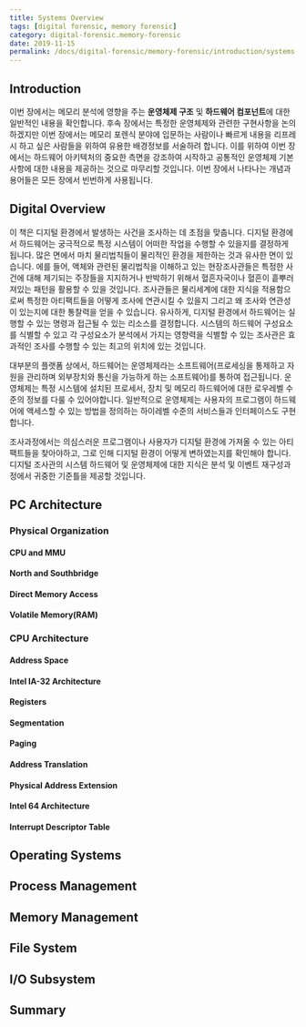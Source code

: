 ```yaml
---
title: Systems Overview
tags: [digital forensic, memory forensic]
category: digital-forensic.memory-forensic
date: 2019-11-15
permalink: /docs/digital-forensic/memory-forensic/introduction/systems-overview
---
```


## Introduction
이번 장에서는 메모리 분석에 영향을 주는 **운영체제 구조** 및 **하드웨어 컴포넌트**에 대한 일반적인 내용을 확인합니다. 후속 장에서는 특정한 운영체제와 관련한 구현사항을 논의하겠지만 이번 장에서는 메모리 포렌식 분야에 입문하는 사람이나 빠르게 내용을 리프레시 하고 싶은 사람들을 위하여 유용한 배경정보를 서술하려 합니다. 이를 위하여 이번 장에서는 하드웨어 아키텍처의 중요한 측면을 강조하여 시작하고 공통적인 운영체제 기본사항에 대한 내용을 제공하는 것으로 마무리할 것입니다. 이번 장에서 나타나는 개념과 용어들은 모든 장에서 빈번하게 사용됩니다.

<!--more-->

## Digital Overview
이 책은 디지털 환경에서 발생하는 사건을 조사하는 데 초점을 맞춥니다. 디지털 환경에서 하드웨어는 궁극적으로 특정 시스템이 어떠한 작업을 수행할 수 있을지를 결정하게 됩니다. 많은 면에서 마치 물리법칙들이 물리적인 환경을 제한하는 것과 유사한 면이 있습니다. 에를 들어, 액체와 관련된 물리법칙을 이해하고 있는 현장조사관들은 특정한 사건에 대해 제기되는 주장들을 지지하거나 반박하기 위해서 혈흔자국이나 혈흔이 흩뿌러져있는 패턴을 활용할 수 있을 것입니다. 조사관들은 물리세계에 대한 지식을 적용함으로써 특정한 아티팩트들을 어떻게 조사에 연관시킬 수 있을지 그리고 왜 조사와 연관성이 있는지에 대한 통찰력을 얻을 수 있습니다. 유사하게, 디지털 환경에서 하드웨어는 실행할 수 있는 명령과 접근될 수 있는 리소스를 결정합니다. 시스템의 하드웨어 구성요소를 식별할 수 있고 각 구성요소가 분석에서 가지는 영향력을 식별할 수 있는 조사관은 효과적인 조사를 수행할 수 있는 최고의 위치에 있는 것입니다.

대부분의 플랫폼 상에서, 하드웨어는 운영체제라는 소프트웨어(프로세싱을 통제하고 자원을 관리하며 외부장치와 통신을 가능하게 하는 소프트웨어)를 통하여 접근됩니다. 운영체제는 특정 시스템에 설치된 프로세서, 장치 및 메모리 하드웨어에 대한 로우레벨 수준의 정보를 다룰 수 있어야합니다. 일반적으로 운영체제는 사용자의 프로그램이 하드웨어에 액세스할 수 있는 방법을 정의하는 하이레벨 수준의 서비스들과 인터페이스도 구현합니다.

조사과정에서는 의심스러운 프로그램이나 사용자가 디지털 환경에 가져올 수 있는 아티팩트들을 찾아야하고, 그로 인해 디지털 환경이 어떻게 변하였는지를 확인해야 합니다. 디지털 조사관의 시스템 하드웨어 및 운영체제에 대한 지식은 분석 및 이벤트 재구성과정에서 귀중한 기준틀을 제공할 것입니다.

## PC Architecture
### Physical Organization
#### CPU and MMU
#### North and Southbridge
#### Direct Memory Access
#### Volatile Memory(RAM)

### CPU Architecture
#### Address Space
#### Intel IA-32 Architecture
#### Registers
#### Segmentation
#### Paging
#### Address Translation
#### Physical Address Extension
#### Intel 64 Architecture
#### Interrupt Descriptor Table

## Operating Systems

## Process Management

## Memory Management

## File System

## I/O Subsystem

## Summary

